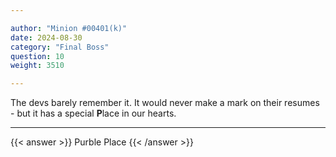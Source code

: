 ```yaml
---

author: "Minion #00401(k)"
date: 2024-08-30
category: "Final Boss"
question: 10
weight: 3510

---
```


The devs barely remember it. It would never make a mark on their resumes - but it has a special **P**lace in our hearts.

---

{{< answer >}} Purble Place {{< /answer >}}

